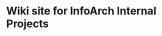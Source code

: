 <!-- TITLE: Welcome to our Wiki site for InfoArch Internal Projects!  -->
<!-- SUBTITLE: We can find here all the latest documentation for the latest versions of our internal projects  -->

# Wiki site for InfoArch Internal Projects